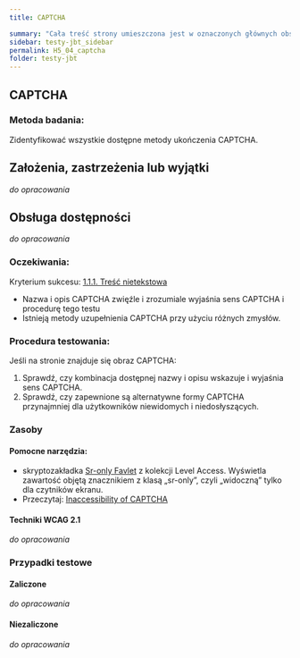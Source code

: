 ```yaml
---
title: CAPTCHA

summary: "Cała treść strony umieszczona jest w oznaczonych głównych obszarach (punktach orientacyjnych)."
sidebar: testy-jbt_sidebar
permalink: H5_04_captcha
folder: testy-jbt
---
```



## CAPTCHA

### Metoda badania: 
Zidentyfikować wszystkie dostępne metody ukończenia CAPTCHA.

## Założenia, zastrzeżenia lub wyjątki
_do opracowania_

## Obsługa dostępności
_do opracowania_

### Oczekiwania:
Kryterium sukcesu: [1.1.1. Treść nietekstowa](https://wcag.lepszyweb.pl/#non-text-content)
-	Nazwa i opis CAPTCHA zwięźle i zrozumiale wyjaśnia sens CAPTCHA i procedurę tego testu  
-	Istnieją metody uzupełnienia CAPTCHA przy użyciu różnych zmysłów.

### Procedura testowania:
Jeśli na stronie znajduje się obraz CAPTCHA:
1.	Sprawdź, czy kombinacja dostępnej nazwy i opisu wskazuje i wyjaśnia sens CAPTCHA.
2.	Sprawdź, czy zapewnione są alternatywne formy CAPTCHA przynajmniej dla użytkowników niewidomych i niedosłyszących.

### Zasoby

#### Pomocne narzędzia:
-	skryptozakładka [Sr-only Favlet](https://labs.levelaccess.com/index.php/Category:Favlet) z kolekcji Level Access. Wyświetla zawartość objętą znacznikiem z klasą „sr-only”, czyli „widoczną” tylko dla czytników ekranu.
-	Przeczytaj: [Inaccessibility of CAPTCHA](https://www.w3.org/TR/turingtest/)

#### Techniki WCAG 2.1
_do opracowania_

### Przypadki testowe

#### Zaliczone
_do opracowania_

#### Niezaliczone
_do opracowania_ 
